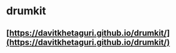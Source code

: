 # drumkit
## [https://davitkhetaguri.github.io/drumkit/](https://davitkhetaguri.github.io/drumkit/)
